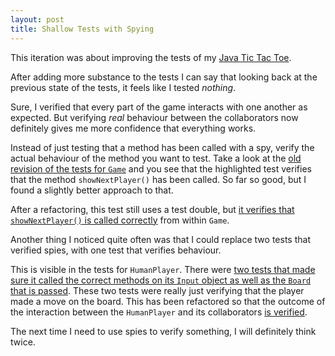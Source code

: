 ```yaml
---
layout: post
title: Shallow Tests with Spying
---
```


This iteration was about improving the tests of my [Java Tic Tac Toe](https://github.com/christophgockel/tictactoe-java).

After adding more substance to the tests I can say that looking back at the previous state of the tests, it feels like I tested _nothing_.

Sure, I verified that every part of the game interacts with one another as expected. But verifying _real_ behaviour between the collaborators now definitely gives me more confidence that everything works.



Instead of just testing that a method has been called with a spy, verify the actual behaviour of the method you want to test.
Take a look at the [old revision of the tests for `Game`](https://github.com/christophgockel/tictactoe-java/blob/e49f75eea34091ca7d7453b24a8a220ba183e4af/src/test/java/de/christophgockel/tictactoe/GameTest.java#L91-L96) and you see that the highlighted test verifies that the method `showNextPlayer()` has been called. So far so good, but I found a slightly better approach to that.

After a refactoring, this test still uses a test double, but [it verifies that `showNextPlayer()` is called correctly](https://github.com/christophgockel/tictactoe-java/blob/364b1e4bb9d2e3f8d54e0f32de5aadbb76bc5e1d/src/test/java/de/christophgockel/tictactoe/GameTest.java#L85-L92) from within `Game`.

Another thing I noticed quite often was that I could replace two tests that verified spies, with one test that verifies behaviour.  

This is visible in the tests for `HumanPlayer`. There were [two tests that made sure it called the correct methods on its `Input` object as well as the `Board` that is passed](https://github.com/christophgockel/tictactoe-java/blob/e49f75eea34091ca7d7453b24a8a220ba183e4af/src/test/java/de/christophgockel/tictactoe/HumanPlayerTest.java#L28-L43). These two tests were really just verifying that the player made a move on the board. This has been refactored so that the outcome of the interaction between the `HumanPlayer` and its collaborators [is verified](https://github.com/christophgockel/tictactoe-java/blob/364b1e4bb9d2e3f8d54e0f32de5aadbb76bc5e1d/src/test/java/de/christophgockel/tictactoe/HumanPlayerTest.java#L28-L35).

The next time I need to use spies to verify something, I will definitely think twice.
